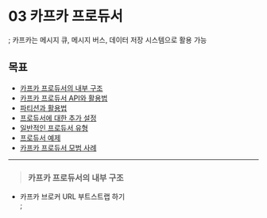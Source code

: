# 03 카프카 프로듀서  
; 카프카는 메시지 큐, 메시지 버스, 데이터 저장 시스템으로 활용 가능  

## 목표  

- <a href="#내부구조">카프카 프로듀서의 내부 구조</a>
- <a href="#">카프카 프로듀서 API와 활용법</a>
- <a href="#">파티션과 활용법</a>
- <a href="#">프로듀서에 대한 추가 설정</a>
- <a href="#">일반적인 프로듀서 유형</a>
- <a href="#">프로듀서 예제</a>
- <a href="#">카프카 프로듀서 모범 사례</a>

---  


<div id="내부구조"></div>

> ### 카프카 프로듀서의 내부 구조  

- 카프카 브로커 URL 부트스트랩 하기  
;
